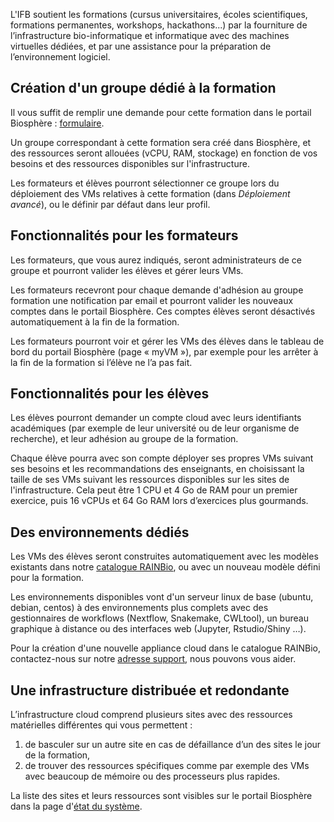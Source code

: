 L'IFB soutient les formations (cursus universitaires, écoles scientifiques, formations permanentes, workshops, hackathons...) par la fourniture de l’infrastructure bio-informatique et informatique avec des machines virtuelles dédiées, et par une assistance pour la préparation de l’environnement logiciel.

## Création d'un groupe dédié à la formation 

Il vous suffit de remplir une demande pour cette formation dans le portail Biosphère : 
[formulaire](https://biosphere.france-bioinformatique.fr/cloudweb_account/groups/create?type_of_group=2).
 
Un groupe correspondant à cette formation sera créé dans Biosphère, et des ressources seront allouées (vCPU, RAM, stockage) en fonction de vos besoins et des ressources disponibles sur l'infrastructure.

Les formateurs et élèves pourront sélectionner ce groupe lors du déploiement des VMs relatives à cette formation (dans *Déploiement avancé*), ou le définir par défaut dans leur profil.

## Fonctionnalités pour les formateurs

Les formateurs, que vous aurez indiqués, seront administrateurs de ce groupe et pourront valider les élèves et gérer leurs VMs.

Les formateurs recevront pour chaque demande d'adhésion au groupe formation une notification par email et pourront valider les nouveaux comptes dans le portail Biosphère. Ces comptes élèves seront désactivés automatiquement à la fin de la formation.

Les formateurs pourront voir et gérer les VMs des élèves dans le tableau de bord du portail Biosphère (page « myVM »), par exemple pour les arrêter à la fin de la formation si l’élève ne l’a pas fait.

## Fonctionnalités pour les élèves

Les élèves pourront demander un compte cloud avec leurs identifiants académiques (par exemple de leur université ou de leur organisme de recherche), et leur adhésion au groupe de la formation.

Chaque élève pourra avec son compte déployer ses propres VMs suivant ses besoins et les recommandations des enseignants, en choisissant la taille de ses VMs suivant les ressources disponibles sur les sites de l'infrastructure. Cela peut être 1 CPU et 4 Go de RAM pour un premier exercice, puis 16 vCPUs et 64 Go RAM lors d’exercices plus gourmands. 

## Des environnements dédiés

Les VMs des élèves seront construites automatiquement avec les modèles existants dans notre [catalogue RAINBio](https://biosphere.france-bioinformatique.fr/catalogue), ou avec un nouveau modèle défini pour la formation.

Les environnements disponibles vont d'un serveur linux de base (ubuntu, debian, centos) à des environnements plus complets avec des gestionnaires de workflows (Nextflow, Snakemake, CWLtool), un bureau graphique à distance ou des interfaces web (Jupyter, Rstudio/Shiny …).

Pour la création d'une nouvelle appliance cloud dans le catalogue RAINBio, contactez-nous sur notre [adresse support](mailto:biosphere-support@genouest.org), nous pouvons vous aider.

## Une infrastructure distribuée et redondante

L’infrastructure cloud comprend plusieurs sites avec des ressources matérielles différentes qui vous permettent : 
1. de basculer sur un autre site en cas de défaillance d’un des sites le jour de la formation,
2. de trouver des ressources spécifiques comme par exemple des VMs avec beaucoup de mémoire ou des processeurs plus rapides.

La liste des sites et leurs ressources sont visibles sur le portail Biosphère dans la page d'[état du système](https://biosphere.france-bioinformatique.fr/cloud/system_status).


